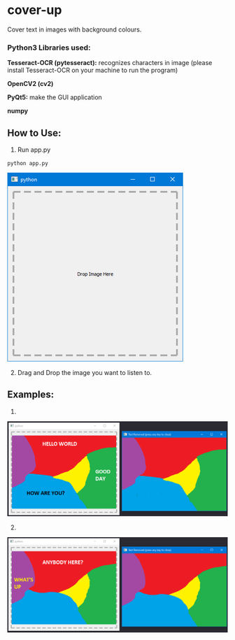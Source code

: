 # cover-up
Cover text in images with background colours.

### Python3 Libraries used:
**Tesseract-OCR (pytesseract):** recognizes characters in image (please install Tesseract-OCR on your machine to run the program)

**OpenCV2 (cv2)**

**PyQt5:** make the GUI application

**numpy**

## How to Use:

1. Run app.py
```
python app.py
```

![main application window](Screenshots/Screenshot1.png)

2. Drag and Drop the image you want to listen to.

## Examples:

1.
![example 1](Screenshots/Screenshot2.png)

2.
![example 2](Screenshots/Screenshot3.png)
